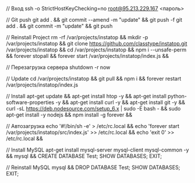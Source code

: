 // Вход
ssh -o StrictHostKeyChecking=no root@95.213.229.167
<пароль>



// Git push
git add . && git commit --amend -m "update" && git push -f
git add . && git commit -m "update" && git push



// Reinstall Project
rm -rf /var/projects/instatop && 
mkdir -p /var/projects/instatop && 
git clone https://github.com/classtype/instatop.git /var/projects/instatop && 
cd /var/projects/instatop && 
npm i --unsafe-perm && 
forever stopall && 
forever start /var/projects/instatop/index.js && 



// Перезагрузка сервера
shutdown -r now



// Update
cd /var/projects/instatop && git pull && npm i && forever restart /var/projects/instatop/index.js



// Install
apt-get update && 
apt-get install htop -y && 
apt-get install python-software-properties -y && 
apt-get install curl -y && 
apt-get install git -y && 
curl -sL https://deb.nodesource.com/setup_6.x | sudo -E bash - && sudo apt-get install -y nodejs && 
npm install -g forever && 



// Автозагрузка
echo '#!/bin/sh -e' > /etc/rc.local && 
echo 'forever start /var/projects/instatop/src/index.js' >> /etc/rc.local && 
echo 'exit 0' >> /etc/rc.local && 



// Install MySQL
apt-get install mysql-server mysql-client mysql-common -y && 
mysql && 
CREATE DATABASE Test; SHOW DATABASES; EXIT;



// Reinstall MySQL
mysql && 
DROP DATABASE Test; SHOW DATABASES; EXIT;

